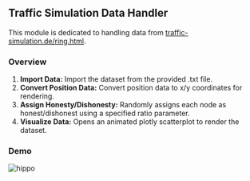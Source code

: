 ## Traffic Simulation Data Handler

This module is dedicated to handling data from [traffic-simulation.de/ring.html](https://traffic-simulation.de/ring.html).

### Overview
1. **Import Data:** Import the dataset from the provided .txt file.
2. **Convert Position Data:** Convert position data to x/y coordinates for rendering.
3. **Assign Honesty/Dishonesty:** Randomly assigns each node as honest/dishonest using a specified ratio parameter.
4. **Visualize Data:** Opens an animated plotly scatterplot to render the dataset.

### Demo
![hippo](https://media2.giphy.com/media/v1.Y2lkPTc5MGI3NjExODZjdnRlNGtjc2draG9vNjVmbGxzMHQ3eTJyejg0YjMzZ3lkNnpyaiZlcD12MV9pbnRlcm5hbF9naWZfYnlfaWQmY3Q9Zw/n67KPJ2m2bCei7pqFa/giphy.gif)

